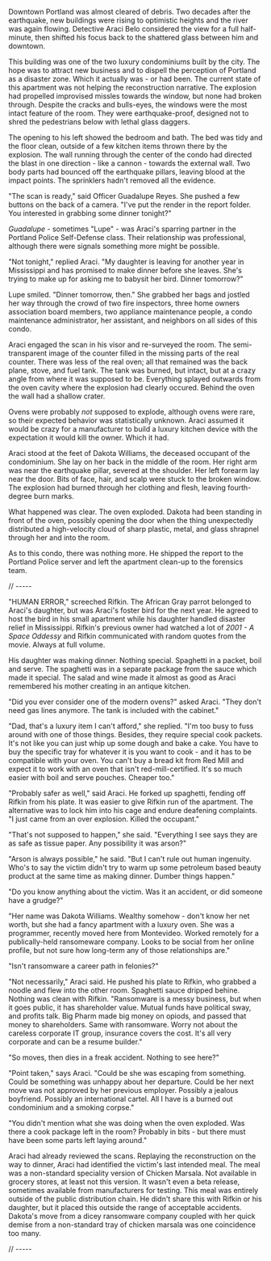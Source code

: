 Downtown Portland was almost cleared of debris. Two decades after the earthquake, new buildings were rising to optimistic heights and the river was again flowing. Detective Araci Belo considered the view for a full half-minute, then shifted his focus back to the shattered glass between him and downtown.

This building was one of the two luxury condominiums built by the city. The hope was to attract new business and to dispell the perception of Portland as a disaster zone. Which it actually was - or had been. The current state of this apartment was not helping the reconstruction narrative. The explosion had propelled improvised missles towards the window, but none had broken through. Despite the cracks and bulls-eyes, the windows were the most intact feature of the room. They were earthquake-proof, designed not to shred the pedestrians below with lethal glass daggers. 

The opening to his left showed the bedroom and bath. The bed was tidy and the floor clean, outside of a few kitchen items thrown there by the explosion. The wall running through the center of the condo had directed the blast in one direction - like a cannon - towards the external wall. Two body parts had bounced off the earthquake pillars, leaving blood at the impact points. The sprinklers hadn't removed all the evidence.

"The scan is ready," said Officer Guadalupe Reyes. She pushed a few buttons on the back of a camera. "I've put the render in the report folder. You interested in grabbing some dinner tonight?" 

*Guadalupe* - sometimes "Lupe" - was Araci's sparring partner in the Portland Police Self-Defense class. Their relationship was professional, although there were signals something more might be possible. 

"Not tonight," replied Araci. "My daughter is leaving for another year in Mississippi and has promised to make dinner before she leaves. She's trying to make up for asking me to babysit her bird. Dinner tomorrow?"

Lupe smiled. "Dinner tomorrow, then." She grabbed her bags and jostled her way through the crowd of two fire inspectors, three home owners association board members, two appliance maintenance people, a condo maintenance administrator, her assistant, and neighbors on all sides of this condo. 

Araci engaged the scan in his visor and re-surveyed the room. The semi-transparent image of the counter filled in the missing parts of the real counter. There was less of the real oven; all that remained was the back plane, stove, and fuel tank. The tank was burned, but intact, but at a crazy angle from where it was supposed to be. Everything splayed outwards from the oven cavity where the explosion had clearly occured. Behind the oven the wall had a shallow crater. 

Ovens were probably *not* supposed to explode, although ovens were rare, so their expected behavior was statistically unknown. Araci assumed it would be crazy for a manufacturer to build a luxury kitchen device with the expectation it would kill the owner. Which it had.

Araci stood at the feet of Dakota Williams, the deceased occupant of the condominium. She lay on her back in the middle of the room. Her right arm was near the earthquake pillar, severed at the shoulder. Her left forearm lay near the door. Bits of face, hair, and scalp were stuck to the broken window. The explosion had burned through her clothing and flesh, leaving fourth-degree burn marks.

What happened was clear. The oven exploded. Dakota had been standing in front of the oven, possibly opening the door when the thing unexpectedly distributed a high-velocity cloud of sharp plastic, metal, and glass shrapnel through her and into the room.

As to this condo, there was nothing more. He shipped the report to the Portland Police server and left the apartment clean-up to the forensics team.

// -----

"HUMAN ERROR," screeched Rifkin. The African Gray parrot belonged to Araci's daughter, but was Araci's foster bird for the next year. He agreed to host the bird in his small apartment while his daughter handled disaster relief in Mississippi. Rifkin's previous owner had watched a lot of *2001 - A Space Oddessy* and Rifkin communicated with random quotes from the movie. Always at full volume. 

His daughter was making dinner. Nothing special. Spaghetti in a packet, boil and serve. The spaghetti was in a separate package from the sauce which made it special. The salad and wine made it almost as good as Araci remembered his mother creating in an antique kitchen.

"Did you ever consider one of the modern ovens?" asked Araci. "They don't need gas lines anymore. The tank is included with the cabinet."

"Dad, that's a luxury item I can't afford," she replied. "I'm too busy to fuss around with one of those things. Besides, they require special cook packets. It's not like you can just whip up some dough and bake a cake. You have to buy the specific tray for whatever it is you want to cook - and it has to be compatible with your oven. You can't buy a bread kit from Red Mill and expect it to work with an oven that isn't red-mill-certified. It's so much easier with boil and serve pouches. Cheaper too."

"Probably safer as well," said Araci. He forked up spaghetti, fending off Rifkin from his plate. It was easier to give Rifkin run of the apartment. The alternative was to lock him into his cage and endure deafening complaints. "I just came from an over explosion. Killed the occupant."

"That's not supposed to happen," she said. "Everything I see says they are as safe as tissue paper. Any possibility it was arson?"

"Arson is always possible," he said. "But I can't rule out human ingenuity. Who's to say the victim didn't try to warm up some petroleum based beauty product at the same time as making dinner. Dumber things happen."

"Do you know anything about the victim. Was it an accident, or did someone have a grudge?"

"Her name was Dakota Williams. Wealthy somehow - don't know her net worth, but she had a fancy apartment with a luxury oven. She was a programmer, recently moved here from Montevideo. Worked remotely for a publically-held ransomeware company. Looks to be social from her online profile, but not sure how long-term any of those relationships are."

"Isn't ransomware a career path in felonies?"

"Not necessarily," Araci said. He pushed his plate to Rifkin, who grabbed a noodle and flew into the other room. Spaghetti sauce dripped behine. Nothing was clean with Rifkin. "Ransomware is a messy business, but when it goes public, it has shareholder value. Mutual funds have political sway, and profits talk. Big Pharm made big money on opiods, and passed that money to shareholders. Same with ransomware. Worry not about the careless corporate IT group, insurance covers the cost. It's all very corporate and can be a resume builder."

"So moves, then dies in a freak accident. Nothing to see here?"

"Point taken," says Araci. "Could be she was escaping from something. Could be something was unhappy about her departure. Could be her next move was not approved by her previous employer. Possibly a jealous boyfriend. Possibly an international cartel. All I have is a burned out condominium and a smoking corpse."

"You didn't mention what she was doing when the oven exploded. Was there a cook package left in the room? Probably in bits - but there must have been some parts left laying around."

Araci had already reviewed the scans. Replaying the reconstruction on the way to dinner, Araci had identified the victim's last intended meal. The meal was a non-standard speciality version of Chicken Marsala. Not available in grocery stores, at least not this version. It wasn't even a beta release, sometimes available from manufacturers for testing. This meal was entirely outside of the public distribution chain. He didn't share this with Rifkin or his daughter, but it placed this outside the range of acceptable accidents. Dakota's move from a dicey ransomware company coupled with her quick demise from a non-standard tray of chicken marsala was one coincidence too many.

// -----
